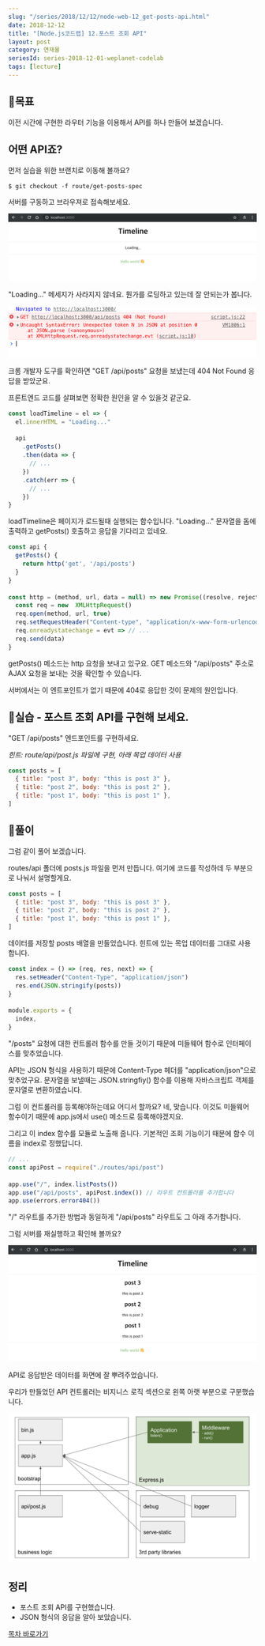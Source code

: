 ```yaml
---
slug: "/series/2018/12/12/node-web-12_get-posts-api.html"
date: 2018-12-12
title: "[Node.js코드랩] 12.포스트 조회 API"
layout: post
category: 연재물
seriesId: series-2018-12-01-weplanet-codelab
tags: [lecture]
---
```


## 🌳목표

이전 시간에 구현한 라우터 기능을 이용해서 API를 하나 만들어 보겠습니다.

## 어떤 API죠?

먼저 실습을 위한 브랜치로 이동해 볼까요?

```
$ git checkout -f route/get-posts-spec
```

서버를 구동하고 브라우져로 접속해보세요.

![](/assets/imgs/2018/12/12/result_1.png)

"Loading..." 메세지가 사라지지 않네요.
뭔가를 로딩하고 있는데 잘 안되는가 봅니다.

![](/assets/imgs/2018/12/12/result_2.png)

크롬 개발자 도구를 확인하면 "GET /api/posts" 요청을 보냈는데 404 Not Found 응답을 받았군요.

프론트엔드 코드를 살펴보면 정확한 원인을 알 수 있을것 같군요.

```js
const loadTimeline = el => {
  el.innerHTML = "Loading..."

  api
    .getPosts()
    .then(data => {
      // ...
    })
    .catch(err => {
      // ...
    })
}
```

loadTimeline은 페이지가 로드될때 실행되는 함수입니다.
"Loading..." 문자열을 돔에 출력하고 getPosts() 호출하고 응답을 기다리고 있네요.

```js
const api {
  getPosts() {
    return http('get', '/api/posts')
  }
}

const http = (method, url, data = null) => new Promise((resolve, reject) => {
  const req = new  XMLHttpRequest()
  req.open(method, url, true)
  req.setRequestHeader("Content-type", "application/x-www-form-urlencoded");
  req.onreadystatechange = evt => // ...
  req.send(data)
}
```

getPosts() 메소드는 http 요청을 보내고 있구요.
GET 메소드와 "/api/posts" 주소로 AJAX 요청을 보내는 것을 확인할 수 있습니다.

서버에서는 이 엔트포인트가 없기 때문에 404로 응답한 것이 문제의 원인입니다.

## 🐤실습 - 포스트 조회 API를 구현해 보세요.

"GET /api/posts" 엔드포인트를 구현하세요.

_힌트: route/api/post.js 파일에 구현, 아래 목업 데이터 사용_

```js
const posts = [
  { title: "post 3", body: "this is post 3" },
  { title: "post 2", body: "this is post 2" },
  { title: "post 1", body: "this is post 1" },
]
```

## 🐤풀이

그럼 같이 풀어 보겠습니다.

routes/api 폴더에 posts.js 파일을 먼저 만듭니다.
여기에 코드를 작성하데 두 부분으로 나눠서 설명할게요.

```js
const posts = [
  { title: "post 3", body: "this is post 3" },
  { title: "post 2", body: "this is post 2" },
  { title: "post 1", body: "this is post 1" },
]
```

데이터를 저장할 posts 배열을 만들었습니다.
힌트에 있는 목업 데이터를 그대로 사용합니다.

```js
const index = () => (req, res, next) => {
  res.setHeader("Content-Type", "application/json")
  res.end(JSON.stringify(posts))
}

module.exports = {
  index,
}
```

"/posts" 요청에 대한 컨트롤러 함수를 만들 것이기 때문에 미들웨어 함수로 인터페이스를 맞추었습니다.

API는 JSON 형식을 사용하기 때문에 Content-Type 헤더를 "application/json"으로 맞추었구요.
문자열을 보낼때는 JSON.stringfiy() 함수를 이용해 자바스크립트 객체를 문자열로 변환하였습니다.

그럼 이 컨트롤러를 등록해야하는데요 어디서 할까요?
네, 맞습니다. 이것도 미들웨어 함수이기 때문에 app.js에서 use() 메소드로 등록해야겠지요.

그리고 이 index 함수를 모듈로 노출해 줍니다.
기본적인 조회 기능이기 때문에 함수 이름을 index로 정했답니다.

```js
// ...
const apiPost = require("./routes/api/post")

app.use("/", index.listPosts())
app.use("/api/posts", apiPost.index()) // 라우트 컨트롤러를 추가합니다
app.use(errors.error404())
```

"/" 라우트를 추가한 방법과 동일하게 "/api/posts" 라우트도 그 아래 추가합니다.

그럼 서버를 재실행하고 확인해 볼까요?

![](/assets/imgs/2018/12/12/result_3.png)

API로 응답받은 데이터를 화면에 잘 뿌려주었습니다.

우리가 만들었던 API 컨트롤러는 비지니스 로직 섹션으로 왼쪽 아랫 부분으로 구분했습니다.

![](/assets/imgs/2018/12/12/struct.png)

## 정리

- 포스트 조회 API를 구현했습니다.
- JSON 형식의 응답을 알아 보았습니다.

[목차 바로가기](/series/2018/12/01/node-web-0_index.html)
